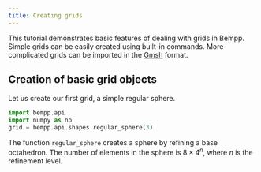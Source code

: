 ```yaml
---
title: Creating grids
---
```


This tutorial demonstrates basic features of dealing with grids in Bempp.
Simple grids can be easily created using built-in commands.
More complicated grids can be imported in the [Gmsh](http://gmsh.info/) format.

## Creation of basic grid objects
Let us create our first grid, a simple regular sphere.

```python
import bempp.api
import numpy as np
grid = bempp.api.shapes.regular_sphere(3)
```

The function `regular_sphere` creates a sphere by refining a base octahedron.
The number of elements in the sphere is $8\times4^n$, where $n$ is the refinement level.
